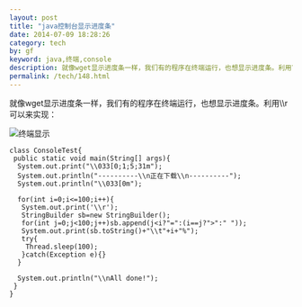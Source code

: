 ```yaml
---
layout: post
title: "java控制台显示进度条"
date: 2014-07-09 18:28:26
category: tech
by: gf
keyword: java,终端,console
description: 就像wget显示进度条一样，我们有的程序在终端运行，也想显示进度条。利用\\r可以来实现：classConsoleTest{publicstaticvoidmain(String()args){System.out.print(&quot;\\033(0
permalink: /tech/148.html
---
```

就像wget显示进度条一样，我们有的程序在终端运行，也想显示进度条。利用\\\\r可以来实现：

![终端显示][bfd350dc7b3f849124eb0386cc0c4086.gif]

``````````
class ConsoleTest{
 public static void main(String[] args){
  System.out.print("\\033[0;1;5;31m");
  System.out.println("----------\\n正在下载\\n----------");
  System.out.println("\\033[0m");

  for(int i=0;i<=100;i++){
   System.out.print('\\r');
   StringBuilder sb=new StringBuilder();
   for(int j=0;j<100;j++)sb.append(j<i?"=":(i==j?">":" "));
   System.out.print(sb.toString()+"\\t"+i+"%");
   try{
    Thread.sleep(100);
   }catch(Exception e){}
  }
 
  System.out.println("\\nAll done!");
 }
}
``````````


[bfd350dc7b3f849124eb0386cc0c4086.gif]: http://www.gfzj.us/gfzjus_blog/tech/2014-10-22/bfd350dc7b3f849124eb0386cc0c4086.gif